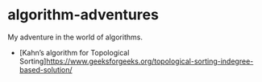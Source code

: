 # algorithm-adventures
My adventure in the world of algorithms.

- [Kahn’s algorithm for Topological Sorting]https://www.geeksforgeeks.org/topological-sorting-indegree-based-solution/
